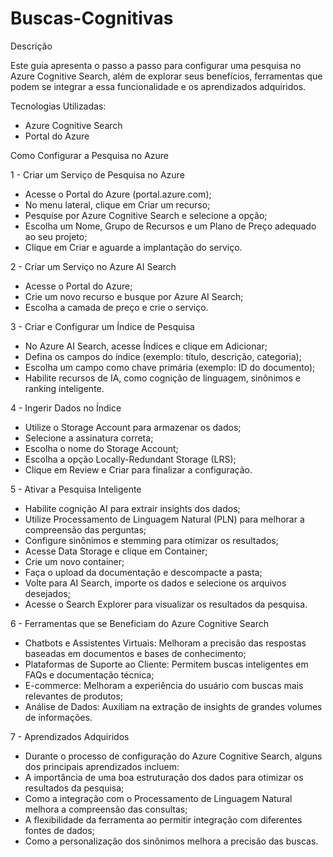 # Buscas-Cognitivas

Descrição

Este guia apresenta o passo a passo para configurar uma pesquisa no Azure Cognitive Search, além de explorar seus benefícios, 
ferramentas que podem se integrar a essa funcionalidade e os aprendizados adquiridos.

Tecnologias Utilizadas:
- Azure Cognitive Search
- Portal do Azure

Como Configurar a Pesquisa no Azure

1 - Criar um Serviço de Pesquisa no Azure
- Acesse o Portal do Azure (portal.azure.com);
- No menu lateral, clique em Criar um recurso;
- Pesquise por Azure Cognitive Search e selecione a opção;
- Escolha um Nome, Grupo de Recursos e um Plano de Preço adequado ao seu projeto;
- Clique em Criar e aguarde a implantação do serviço.

2 - Criar um Serviço no Azure AI Search
- Acesse o Portal do Azure;
- Crie um novo recurso e busque por Azure AI Search;
- Escolha a camada de preço e crie o serviço.

3 - Criar e Configurar um Índice de Pesquisa
- No Azure AI Search, acesse Índices e clique em Adicionar;
- Defina os campos do índice (exemplo: título, descrição, categoria);
- Escolha um campo como chave primária (exemplo: ID do documento);
- Habilite recursos de IA, como cognição de linguagem, sinônimos e ranking inteligente.

4 - Ingerir Dados no Índice
- Utilize o Storage Account para armazenar os dados;
- Selecione a assinatura correta;
- Escolha o nome do Storage Account;
- Escolha a opção Locally-Redundant Storage (LRS);
- Clique em Review e Criar para finalizar a configuração.

5 - Ativar a Pesquisa Inteligente
- Habilite cognição AI para extrair insights dos dados;
- Utilize Processamento de Linguagem Natural (PLN) para melhorar a compreensão das perguntas;
- Configure sinônimos e stemming para otimizar os resultados;
- Acesse Data Storage e clique em Container;
- Crie um novo container;
- Faça o upload da documentação e descompacte a pasta;
- Volte para AI Search, importe os dados e selecione os arquivos desejados;
- Acesse o Search Explorer para visualizar os resultados da pesquisa.

6 - Ferramentas que se Beneficiam do Azure Cognitive Search
- Chatbots e Assistentes Virtuais: Melhoram a precisão das respostas baseadas em documentos e bases de conhecimento;
- Plataformas de Suporte ao Cliente: Permitem buscas inteligentes em FAQs e documentação técnica;
- E-commerce: Melhoram a experiência do usuário com buscas mais relevantes de produtos;
- Análise de Dados: Auxiliam na extração de insights de grandes volumes de informações.

7 - Aprendizados Adquiridos
- Durante o processo de configuração do Azure Cognitive Search, alguns dos principais aprendizados incluem:
- A importância de uma boa estruturação dos dados para otimizar os resultados da pesquisa;
- Como a integração com o Processamento de Linguagem Natural melhora a compreensão das consultas;
- A flexibilidade da ferramenta ao permitir integração com diferentes fontes de dados;
- Como a personalização  dos sinônimos melhora a precisão das buscas.







    
